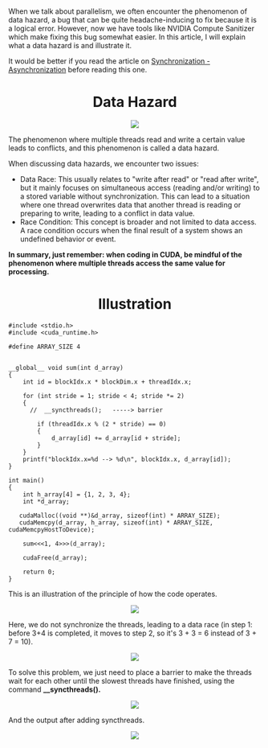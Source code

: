 <p align="center">
 <h1 align="center"> </h1>
</p>



When we talk about parallelism, we often encounter the phenomenon of data hazard, a bug that can be quite headache-inducing to fix because it is a logical error. However, now we have tools like NVIDIA Compute Sanitizer which make fixing this bug somewhat easier. In this article, I will explain what a data hazard is and illustrate it.

It would be better if you read the article on [Synchronization - Asynchronization](https://github.com/CisMine/Parallel-Computing-Cuda-C/tree/main/Chapter08) before reading this one.

<p align="center">
 <h1 align="center"> Data Hazard </h1>
</p>


<p align="center">
  <img src="https://github.com/CisMine/Parallel-Computing-Cuda-C/assets/122800932/2ba6daed-3b36-4324-af8b-1ee61b44e07c" />
</p>

The phenomenon where multiple threads read and write a certain value leads to conflicts, and this phenomenon is called a data hazard.

When discussing data hazards, we encounter two issues:

- Data Race: This usually relates to "write after read" or "read after write", but it mainly focuses on simultaneous access (reading and/or writing) to a stored variable without synchronization. This can lead to a situation where one thread overwrites data that another thread is reading or preparing to write, leading to a conflict in data value.
- Race Condition: This concept is broader and not limited to data access. A race condition occurs when the final result of a system shows an undefined behavior or event.
  
**In summary, just remember: when coding in CUDA, be mindful of the phenomenon where multiple threads access the same value for processing.**


<p align="center">
 <h1 align="center"> Illustration </h1>
</p>


```
#include <stdio.h>
#include <cuda_runtime.h>

#define ARRAY_SIZE 4


__global__ void sum(int d_array)
{
    int id = blockIdx.x * blockDim.x + threadIdx.x;

    for (int stride = 1; stride < 4; stride *= 2)
    {
      //  __syncthreads();   -----> barrier

        if (threadIdx.x % (2 * stride) == 0)
        {
            d_array[id] += d_array[id + stride];
        }
    }
    printf("blockIdx.x=%d --> %d\n", blockIdx.x, d_array[id]);
}

int main()
{
    int h_array[4] = {1, 2, 3, 4};
    int *d_array;

   cudaMalloc((void **)&d_array, sizeof(int) * ARRAY_SIZE);
   cudaMemcpy(d_array, h_array, sizeof(int) * ARRAY_SIZE, cudaMemcpyHostToDevice);

    sum<<<1, 4>>>(d_array);

    cudaFree(d_array);

    return 0;
}
```

This is an illustration of the principle of how the code operates.

<p align="center">
  <img src="https://github.com/CisMine/Parallel-Computing-Cuda-C/assets/122800932/05fdcf84-baa8-4cc3-9ef0-bb4e0008209d" />
</p>

Here, we do not synchronize the threads, leading to a data race (in step 1: before 3+4 is completed, it moves to step 2, so it's 3 + 3 = 6 instead of 3 + 7 = 10).

<p align="center">
  <img src="https://github.com/CisMine/Parallel-Computing-Cuda-C/assets/122800932/cf854c5a-d8a4-411d-ad78-efbe308d1590" />
</p>

To solve this problem, we just need to place a barrier to make the threads wait for each other until the slowest threads have finished, using the command **__syncthreads().**

<p align="center">
  <img src="https://github.com/CisMine/Parallel-Computing-Cuda-C/assets/122800932/0eb0550a-179f-46cc-b9bd-15f9e22f238d" />
</p>

And the output after adding syncthreads.

<p align="center">
  <img src="https://github.com/CisMine/Parallel-Computing-Cuda-C/assets/122800932/17c97dd4-51bd-4647-ac11-227baa5facf3" />
</p>



